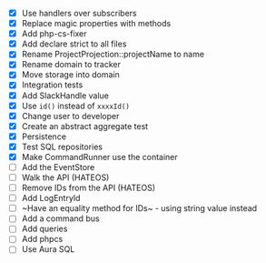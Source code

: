 - [x] Use handlers over subscribers
- [x] Replace magic properties with methods
- [x] Add php-cs-fixer
- [x] Add declare strict to all files
- [x] Rename ProjectProjection::projectName to name
- [x] Rename domain to tracker
- [x] Move storage into domain
- [x] Integration tests
- [x] Add SlackHandle value
- [x] Use `id()` instead of `xxxxId()`
- [x] Change user to developer
- [x] Create an abstract aggregate test
- [x] Persistence
- [x] Test SQL repositories
- [x] Make CommandRunner use the container
- [ ] Add the EventStore
- [ ] Walk the API (HATEOS)
- [ ] Remove IDs from the API (HATEOS)
- [ ] Add LogEntryId
- [ ] ~Have an equality method for IDs~ - using string value instead
- [ ] Add a command bus
- [ ] Add queries
- [ ] Add phpcs
- [ ] Use Aura SQL
